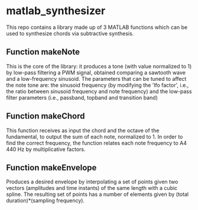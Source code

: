 # matlab_synthesizer
This repo contains a library made up of 3 MATLAB functions which can be used to synthesize chords via subtractive synthesis.

## Function makeNote
This is the core of the library: it produces a tone (with value normalized to 1) by low-pass filtering a PWM signal, obtained comparing a sawtooth wave and a low-frequency sinusoid.
The parameters that can be tuned to affect the note tone are: the sinusoid frequency (by modifying the 'lfo factor', i.e., the ratio between sinusoid frequency and note frequency) and the low-pass filter parameters (i.e., passband, topband and transition band)

## Function makeChord
This function receives as input the chord and the octave of the fundamental, to output the sum of each note, normalized to 1. In order to find the correct frequency, the function relates each note frequency to A4 440 Hz by multiplicative factors.

## Function makeEnvelope
Produces a desired envelope by interpolating a set of points given two vectors (amplitudes and time instants) of the same length with a cubic spline. The resulting set of points has a number of elements given by (total duration)\*(sampling frequency).
